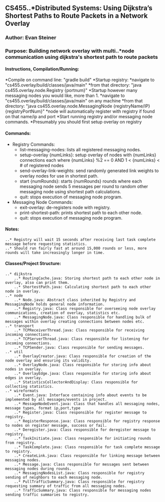 ## CS455..*Distributed Systems: Using Dijkstra’s Shortest Paths to Route Packets in a Network Overlay
### Author: Evan Steiner
### Purpose: Building network overlay with multi..*node communication using dijkstra's shortest path to route packets

#### Instructions, Compilation/Running:
  
  *Compile on command line: "gradle build"
  *Startup registry:
    *navigate to "cs455.overlay/build/classes/java/main"
    *from that directory: "java cs455.overlay.node.Registry {portnum}"
  *Startup however many messaging nodes you would like, more than 1.
	*navigate to "cs455.overlay/build/classes/java/main" on any machine
	*from that directory: "java cs455.overlay.node.MessagingNode {registryName/IP} {registryPortNum}"
	*node will automatically register with registry if found on that name/ip and port
  *Start running registry and/or messaging node commands.
	*Presumably you should first setup overlay on registry

#### Commands:
* Registry Commands:
	* list-messaging-nodes: lists all registered messaging nodes.
	* setup-overlay {numLinks}: setup overlay of nodes with {numLinks} connections each
		where {numLinks} %2 == 0 AND 1 < {numLinks} < # of registered nodes
	* send-overlay-link-weights: send randomly generated link weights to overlay nodes for use in shortest path.
	* start {numRounds}: starts {numRounds} rounds where each messaging node sends 5 messages per round to random other messaging
			node using shortest path calculations.
	* quit: stops execution of messaging node program.
* Messaging Node Commands:
	* exit-overlay: de-registers node with registry.
	* print-shortest-path: prints shortest path to each other node.
	* quit: stops execution of messaging node program.

#### Notes:
	..* Registry will wait 15 seconds after receiving last task complete message before requesting statistics.
	..* Should run fairly fast at around 15,000 rounds or less, more rounds will take increasingly longer in time.

#### Classes/Project Structure:
	..* dijkstra
		..* RoutingCache.java: Storing shortest path to each other node in overlay, also can print them.
		..* ShortestPath.java: Calculating shortest path to each other node in overlay.
	..* node
		..* Node.java: Abstract class inherited by Registry and MessagingNode holds general node information.
		..* Registry.java: Class responsible for overseeing node overlay communications, creation of overlay, statistics etc.
		..* MessagingNode.java: Class responsible for handling bulk of messages within overlay creating connections between nodes etc.
	..* transport
		..* TCPReceiverThread.java: Class responsible for receiving incoming connections.
		..* TCPServerThread.java: Class responsible for listening for incoming connections.
		..* TCPSender.java: Class responsible for sending messages.
	..* util
		..* OverlayCreator.java: Class responsible for creation of the node overlay and ensuring its validity.
		..* OverlayNode.java: Class responsible for storing info about nodes in overlay.
		..* OverlayEdge.java: Class responsible for storing info about edges in overlay.
		..* StatisticsCollectorAndDisplay: Class responsible for collecting statistics.
	..* wireformats
		..* Event.java: Interface containing info about events to be implemented by all messages/events in project.
		..* MessageNodeEvent.java: Class that handles all messaging nodes, message types, format ip,port,type
		..* Register.java: Class responsible for register message to registry.
		..* RegisterResponse.java: Class responsible for registry response to nodes on register message, success or fail.
		..* Deregister.java: Class responsible for deregister message to registry.
		..* TaskInitiate.java: Class responsible for initiating rounds from registry.
		..* TaskComplete.java: Class responsible for task complete message to registry.
		..* CreateLink.java: Class responsible for linking message between messaging nodes.
		..* Message.java: Class responsible for messages sent between messaging nodes during rounds.
		..* MessagingNodesList.java: Class responsible for registry sending of neighbors to each messaging node.
		..* PullTrafficSummary.java: Class responsible for registry requesting summary of traffic from all messaging nodes.
		..* TrafficSummary.java: Class responsible for messaging nodes sending traffic summaries to registry.